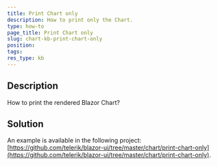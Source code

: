 ```yaml
---
title: Print Chart only
description: How to print only the Chart.
type: how-to
page_title: Print Chart only
slug: chart-kb-print-chart-only
position: 
tags: 
res_type: kb
---
```



## Description

How to print the rendered Blazor Chart?


## Solution

An example is available in the following project: [https://github.com/telerik/blazor-ui/tree/master/chart/print-chart-only](https://github.com/telerik/blazor-ui/tree/master/chart/print-chart-only).